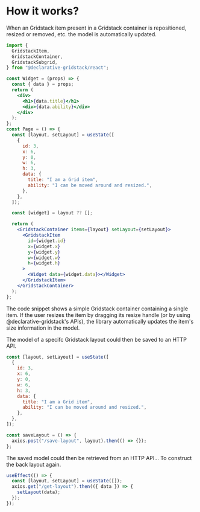 # How it works?

When an Gridstack item present in a Gridstack container is repositioned, resized or removed, etc. the model is automatically updated.

```jsx
import {
  GridstackItem,
  GridstackContainer,
  GridstackSubgrid,
} from "@declarative-gridstack/react";

const Widget = (props) => {
  const { data } = props;
  return (
    <div>
      <h1>{data.title}</h1>
      <div>{data.ability}</div>
    </div>
  );
};
const Page = () => {
  const [layout, setLayout] = useState([
    {
      id: 3,
      x: 6,
      y: 0,
      w: 6,
      h: 3,
      data: {
        title: "I am a Grid item",
        ability: "I can be moved around and resized.",
      },
    },
  ]);

  const [widget] = layout ?? [];

  return (
    <GridstackContainer items={layout} setLayout={setLayout}>
      <GridstackItem
        id={widget.id}
        x={widget.x}
        y={widget.y}
        w={widget.w}
        h={widget.h}
      >
        <Widget data={widget.data}></Widget>
      </GridstackItem>
    </GridstackContainer>
  );
};
```

The code snippet shows a simple Gridstack container containing a single item. If the user resizes the item by dragging its resize handle (or by using @declarative-gridstack's APIs), the library automatically updates the item's size information in the model.

The model of a specifc Gridstack layout could then be saved to an HTTP API.

```jsx
const [layout, setLayout] = useState([
  {
    id: 3,
    x: 6,
    y: 0,
    w: 6,
    h: 3,
    data: {
      title: "I am a Grid item",
      ability: "I can be moved around and resized.",
    },
  },
]);

const saveLayout = () => {
  axios.post("/save-layout", layout).then(() => {});
};
```

The saved model could then be retrieved from an HTTP API... To construct the back layout again.

```js
useEffect(() => {
  const [layout, setLayout] = useState([]);
  axios.get("/get-layout").then(({ data }) => {
    setLayout(data);
  });
});
```
